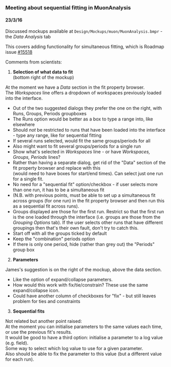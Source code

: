 ### Meeting about sequential fitting in MuonAnalysis ###
#### 23/3/16 ####

Discussed mockups available at `Design/Mockups/muon/MuonAnalysis.bmpr` - the _Data Analysis_ tab

This covers adding functionality for simultaneous fitting, which is Roadmap issue [#15518](https://github.com/mantidproject/mantid/issues/15518)

Comments from scientists:

1. **Selection of what data to fit**  
  (bottom right of the mockup)

  At the moment we have a _Data_ section in the fit property browser.  
  The _Workspaces_ line offers a dropdown of workspaces previously loaded into the interface.

  - Out of the two suggested dialogs they prefer the one on the right, with Runs, Groups, Periods groupboxes
  - The Runs option would be better as a box to type a range into, like elsewhere
  - Should *not* be restricted to runs that have been loaded into the interface - type any range, like for sequential fitting
  - If several runs selected, would fit the same groups/periods for all
  - Also might want to fit several groups/periods for a single run
  - Show what's selected in _Workspaces_ line - or have *Workspaces, Groups, Periods* lines?
  - Rather than having a separate dialog, get rid of the "Data" section of the fit property browser and replace with this  
  (would need to have boxes for start/end times). Can select just one run for a single fit.
  - No need for a "sequential fit" option/checkbox - if user selects more than one run, it has to be a simultaneous fit
  - (N.B. with previous points, must be able to set up a simultaneous fit across groups (for one run) in the fit property browser and then run this as a sequential fit across runs).
  - Groups displayed are those for the first run. Restrict so that the first run is the one loaded through the interface (i.e. groups are those from the _Grouping Options_ tab). If the user selects other runs that have different groupings then that's their own fault, don't try to catch this. 
  - Start off with all the groups ticked by default
  - Keep the "combination" periods option
  - If there is only one period, hide (rather than grey out) the "Periods" group box
  
2. **Parameters**  

  James's suggestion is on the right of the mockup, above the data section.

  - Like the option of expand/collapse parameters. 
  - How would this work with fix/tie/constrain? These use the same expand/collapse icon.
  - Could have another column of checkboxes for "fix" - but still leaves problem for ties and constraints

3. **Sequential fits**

  Not related but another point raised:  
  At the moment you can initialise parameters to the same values each time, or use the previous fit's results.  
  It would be good to have a third option: initialise a parameter to a log value (e.g. field).  
  Some way to select which log value to use for a given parameter.  
  Also should be able to fix the parameter to this value (but a different value for each run).
  

